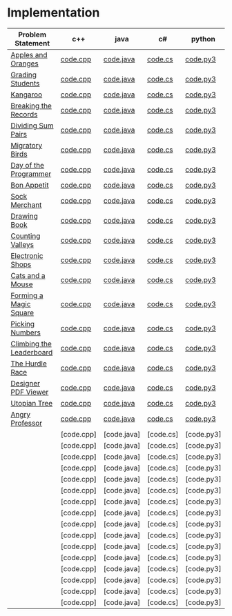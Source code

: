 # Implementation

|Problem Statement| c++ |java| c# |python|
|---|---|---|---|---|
|[Apples and Oranges](https://github.com/Lintik/hackerrank/blob/master/CORE%20CS/Algorithms/Implementation/Apple%20and%20Orange/apple-and-orange-English.pdf)|[code.cpp](https://github.com/Lintik/hackerrank/blob/master/CORE%20CS/Algorithms/Implementation/Apple%20and%20Orange/code.cpp)|[code.java](https://github.com/Lintik/hackerrank/blob/master/CORE%20CS/Algorithms/Implementation/Apple%20and%20Orange/code.java)|[code.cs](https://github.com/Lintik/hackerrank/blob/master/CORE%20CS/Algorithms/Implementation/Apple%20and%20Orange/code.cs)|[code.py3](https://github.com/Lintik/hackerrank/blob/master/CORE%20CS/Algorithms/Implementation/Apple%20and%20Orange/code.py3)|
|[Grading Students](https://github.com/Lintik/hackerrank/tree/master/CORE%20CS/Algorithms/Implementation/Grading%20Students/grading-English.pdf)|[code.cpp](https://github.com/Lintik/hackerrank/tree/master/CORE%20CS/Algorithms/Implementation/Grading%20Students/code.cpp)|[code.java](https://github.com/Lintik/hackerrank/tree/master/CORE%20CS/Algorithms/Implementation/Grading%20Students/code.java)|[code.cs](https://github.com/Lintik/hackerrank/tree/master/CORE%20CS/Algorithms/Implementation/Grading%20Students/code.cs)|[code.py3](https://github.com/Lintik/hackerrank/tree/master/CORE%20CS/Algorithms/Implementation/Grading%20Students/code.py3)|
|[Kangaroo](https://github.com/Lintik/hackerrank/tree/master/CORE%20CS/Algorithms/Implementation/Kangaroo/kangaroo-English.pdf)|[code.cpp](https://github.com/Lintik/hackerrank/tree/master/CORE%20CS/Algorithms/Implementation/Kangaroo/code1.cpp)|[code.java](https://github.com/Lintik/hackerrank/tree/master/CORE%20CS/Algorithms/Implementation/Kangaroo/code1.java)|[code.cs](https://github.com/Lintik/hackerrank/tree/master/CORE%20CS/Algorithms/Implementation/Kangaroo/code1.cs)|[code.py3](https://github.com/Lintik/hackerrank/tree/master/CORE%20CS/Algorithms/Implementation/Kangaroo/code1.py3)|
|[Breaking the Records](https://github.com/Lintik/hackerrank/blob/master/CORE%20CS/Algorithms/Implementation/Breaking%20the%20Records/breaking-best-and-worst-records-English.pdf)|[code.cpp](https://github.com/Lintik/hackerrank/blob/master/CORE%20CS/Algorithms/Implementation/Breaking%20the%20Records/code.cpp)|[code.java](https://github.com/Lintik/hackerrank/blob/master/CORE%20CS/Algorithms/Implementation/Breaking%20the%20Records/code.java)|[code.cs](https://github.com/Lintik/hackerrank/blob/master/CORE%20CS/Algorithms/Implementation/Breaking%20the%20Records/code.cs)|[code.py3](https://github.com/Lintik/hackerrank/blob/master/CORE%20CS/Algorithms/Implementation/Breaking%20the%20Records/code.py3)|
|[Dividing Sum Pairs](https://github.com/Lintik/hackerrank/blob/master/CORE%20CS/Algorithms/Implementation/Disivible%20Sum%20Pairs/divisible-sum-pairs-English.pdf)|[code.cpp](https://github.com/Lintik/hackerrank/tree/master/CORE%20CS/Algorithms/Implementation/Disivible%20Sum%20Pairs/code.cpp)|[code.java](https://github.com/Lintik/hackerrank/tree/master/CORE%20CS/Algorithms/Implementation/Disivible%20Sum%20Pairs/code.java)|[code.cs](https://github.com/Lintik/hackerrank/tree/master/CORE%20CS/Algorithms/Implementation/Disivible%20Sum%20Pairs/code.cs)|[code.py3](https://github.com/Lintik/hackerrank/tree/master/CORE%20CS/Algorithms/Implementation/Disivible%20Sum%20Pairs/code.py3)|
|[Migratory Birds](https://github.com/Lintik/hackerrank/blob/master/CORE%20CS/Algorithms/Implementation/Migratory%20Birds/migratory-birds-English.pdf)|[code.cpp](https://github.com/Lintik/hackerrank/blob/master/CORE%20CS/Algorithms/Implementation/Migratory%20Birds//code.cpp)|[code.java](https://github.com/Lintik/hackerrank/blob/master/CORE%20CS/Algorithms/Implementation/Migratory%20Birds//code.java)|[code.cs](https://github.com/Lintik/hackerrank/blob/master/CORE%20CS/Algorithms/Implementation/Migratory%20Birds//code.cs)|[code.py3](https://github.com/Lintik/hackerrank/blob/master/CORE%20CS/Algorithms/Implementation/Migratory%20Birds//code.py3)|
|[Day of the Programmer](https://github.com/Lintik/hackerrank/blob/master/CORE%20CS/Algorithms/Implementation/Day%20of%20the%20Programmer/day-of-the-programmer-English.pdf)|[code.cpp](https://github.com/Lintik/hackerrank/blob/master/CORE%20CS/Algorithms/Implementation/Day%20of%20the%20Programmer/code.cpp)|[code.java](https://github.com/Lintik/hackerrank/blob/master/CORE%20CS/Algorithms/Implementation/Day%20of%20the%20Programmer/code.java)|[code.cs](https://github.com/Lintik/hackerrank/blob/master/CORE%20CS/Algorithms/Implementation/Day%20of%20the%20Programmer/code.cs)|[code.py3](https://github.com/Lintik/hackerrank/blob/master/CORE%20CS/Algorithms/Implementation/Day%20of%20the%20Programmer/code.py3)|
|[Bon Appetit](https://github.com/Lintik/hackerrank/blob/master/CORE%20CS/Algorithms/Implementation/Bon%20Appetit/bon-appetit-English.pdf)|[code.cpp](https://github.com/Lintik/hackerrank/blob/master/CORE%20CS/Algorithms/Implementation/Bon%20Appetit/code.cpp)|[code.java](https://github.com/Lintik/hackerrank/blob/master/CORE%20CS/Algorithms/Implementation/Bon%20Appetit/code.java)|[code.cs](https://github.com/Lintik/hackerrank/blob/master/CORE%20CS/Algorithms/Implementation/Bon%20Appetit/code.cs)|[code.py3](https://github.com/Lintik/hackerrank/blob/master/CORE%20CS/Algorithms/Implementation/Bon%20Appetit/code.py3)|
|[Sock Merchant](https://github.com/Lintik/hackerrank/blob/master/CORE%20CS/Algorithms/Implementation/Sock%20Merchant/sock-merchant-English.pdf)|[code.cpp](https://github.com/Lintik/hackerrank/blob/master/CORE%20CS/Algorithms/Implementation/Sock%20Merchant/code.cpp)|[code.java](https://github.com/Lintik/hackerrank/blob/master/CORE%20CS/Algorithms/Implementation/Sock%20Merchant/code.java)|[code.cs](https://github.com/Lintik/hackerrank/blob/master/CORE%20CS/Algorithms/Implementation/Sock%20Merchant/code.cs)|[code.py3](https://github.com/Lintik/hackerrank/blob/master/CORE%20CS/Algorithms/Implementation/Sock%20Merchant/code.py3)|
|[Drawing Book](https://github.com/Lintik/hackerrank/blob/master/CORE%20CS/Algorithms/Implementation/Drawing%20Book/drawing-book-English.pdf)|[code.cpp](https://github.com/Lintik/hackerrank/blob/master/CORE%20CS/Algorithms/Implementation/Drawing%20Book/code.cpp)|[code.java](https://github.com/Lintik/hackerrank/blob/master/CORE%20CS/Algorithms/Implementation/Drawing%20Book/code.java)|[code.cs](https://github.com/Lintik/hackerrank/blob/master/CORE%20CS/Algorithms/Implementation/Drawing%20Book/code.cs)|[code.py3](https://github.com/Lintik/hackerrank/blob/master/CORE%20CS/Algorithms/Implementation/Drawing%20Book/code.py3)|
|[Counting Valleys](https://github.com/Lintik/hackerrank/blob/master/CORE%20CS/Algorithms/Implementation/Counting%20Valleys/counting-valleys-English.pdf)|[code.cpp](https://github.com/Lintik/hackerrank/blob/master/CORE%20CS/Algorithms/Implementation/Counting%20Valleys/code.cpp)|[code.java](https://github.com/Lintik/hackerrank/blob/master/CORE%20CS/Algorithms/Implementation/Counting%20Valleys/code.java)|[code.cs](https://github.com/Lintik/hackerrank/blob/master/CORE%20CS/Algorithms/Implementation/Counting%20Valleys/code.cs)|[code.py3](https://github.com/Lintik/hackerrank/blob/master/CORE%20CS/Algorithms/Implementation/Counting%20Valleys/code.py3)|
|[Electronic Shops](https://github.com/Lintik/hackerrank/blob/master/CORE%20CS/Algorithms/Implementation/Electronics%20Shop/electronics-shop-English.pdf)|[code.cpp](https://github.com/Lintik/hackerrank/blob/master/CORE%20CS/Algorithms/Implementation/Electronics%20Shop/code.cpp)|[code.java](https://github.com/Lintik/hackerrank/blob/master/CORE%20CS/Algorithms/Implementation/Electronics%20Shop/code.java)|[code.cs](https://github.com/Lintik/hackerrank/blob/master/CORE%20CS/Algorithms/Implementation/Electronics%20Shop/code.cs)|[code.py3](https://github.com/Lintik/hackerrank/blob/master/CORE%20CS/Algorithms/Implementation/Electronics%20Shop/code.py3)|
|[Cats and a Mouse](https://github.com/Lintik/hackerrank/blob/master/CORE%20CS/Algorithms/Implementation/Cats%20and%20a%20Mouse/cats-and-a-mouse-English.pdf)|[code.cpp](https://github.com/Lintik/hackerrank/blob/master/CORE%20CS/Algorithms/Implementation/Cats%20and%20a%20Mouse/code.cpp)|[code.java](https://github.com/Lintik/hackerrank/blob/master/CORE%20CS/Algorithms/Implementation/Cats%20and%20a%20Mouse/code.java)|[code.cs](https://github.com/Lintik/hackerrank/blob/master/CORE%20CS/Algorithms/Implementation/Cats%20and%20a%20Mouse/code.cs)|[code.py3](https://github.com/Lintik/hackerrank/blob/master/CORE%20CS/Algorithms/Implementation/Cats%20and%20a%20Mouse/code.py3)|
|[Forming a Magic Square](https://github.com/Lintik/hackerrank/blob/master/CORE%20CS/Algorithms/Implementation/Forming%20a%20Magic%20Square/magic-square-forming-English.pdf)|[code.cpp](https://github.com/Lintik/hackerrank/blob/master/CORE%20CS/Algorithms/Implementation/Forming%20a%20Magic%20Square/code.cpp)|[code.java](https://github.com/Lintik/hackerrank/blob/master/CORE%20CS/Algorithms/Implementation/Forming%20a%20Magic%20Square/code.java)|[code.cs](https://github.com/Lintik/hackerrank/blob/master/CORE%20CS/Algorithms/Implementation/Forming%20a%20Magic%20Square/code.cs)|[code.py3](https://github.com/Lintik/hackerrank/blob/master/CORE%20CS/Algorithms/Implementation/Forming%20a%20Magic%20Square/code.py3)|
|[Picking Numbers](https://github.com/Lintik/hackerrank/blob/master/CORE%20CS/Algorithms/Implementation/Picking%20Numbers/picking-numbers-English.pdf)|[code.cpp](https://github.com/Lintik/hackerrank/blob/master/CORE%20CS/Algorithms/Implementation/Picking%20Numbers/code.cpp)|[code.java](https://github.com/Lintik/hackerrank/blob/master/CORE%20CS/Algorithms/Implementation/Picking%20Numbers/code.java)|[code.cs](https://github.com/Lintik/hackerrank/blob/master/CORE%20CS/Algorithms/Implementation/Picking%20Numbers/code.cs)|[code.py3](https://github.com/Lintik/hackerrank/blob/master/CORE%20CS/Algorithms/Implementation/Picking%20Numbers/code.py3)|
|[Climbing the Leaderboard](https://github.com/Lintik/hackerrank/blob/master/CORE%20CS/Algorithms/Implementation/Climbing%20the%20Leaderboard/climbing-the-leaderboard-English.pdf)|[code.cpp](https://github.com/Lintik/hackerrank/blob/master/CORE%20CS/Algorithms/Implementation/Climbing%20the%20Leaderboard/code.cpp)|[code.java](https://github.com/Lintik/hackerrank/blob/master/CORE%20CS/Algorithms/Implementation/Climbing%20the%20Leaderboard/code.java)|[code.cs](https://github.com/Lintik/hackerrank/blob/master/CORE%20CS/Algorithms/Implementation/Climbing%20the%20Leaderboard/code.cs)|[code.py3](https://github.com/Lintik/hackerrank/blob/master/CORE%20CS/Algorithms/Implementation/Climbing%20the%20Leaderboard/code.py3)|
|[The Hurdle Race](https://github.com/Lintik/hackerrank/blob/master/CORE%20CS/Algorithms/Implementation/The%20Hurdle%20Race/the-hurdle-race-English.pdf)|[code.cpp](https://github.com/Lintik/hackerrank/blob/master/CORE%20CS/Algorithms/Implementation/The%20Hurdle%20Race/code.cpp)|[code.java](https://github.com/Lintik/hackerrank/blob/master/CORE%20CS/Algorithms/Implementation/The%20Hurdle%20Race/code.java)|[code.cs](https://github.com/Lintik/hackerrank/blob/master/CORE%20CS/Algorithms/Implementation/The%20Hurdle%20Race/code.cs)|[code.py3](https://github.com/Lintik/hackerrank/blob/master/CORE%20CS/Algorithms/Implementation/The%20Hurdle%20Race/code.py3)|
|[Designer PDF Viewer](https://github.com/Lintik/hackerrank/blob/master/CORE%20CS/Algorithms/Implementation/Designer%20PDF%20Viewer/designer-pdf-viewer-English.pdf)|[code.cpp](https://github.com/Lintik/hackerrank/blob/master/CORE%20CS/Algorithms/Implementation/Designer%20PDF%20Viewer/code.cpp)|[code.java](https://github.com/Lintik/hackerrank/blob/master/CORE%20CS/Algorithms/Implementation/Designer%20PDF%20Viewer/code.java)|[code.cs](https://github.com/Lintik/hackerrank/blob/master/CORE%20CS/Algorithms/Implementation/Designer%20PDF%20Viewer/code.cs)|[code.py3](https://github.com/Lintik/hackerrank/blob/master/CORE%20CS/Algorithms/Implementation/Designer%20PDF%20Viewer/code.py3)|
|[Utopian Tree](https://github.com/Lintik/hackerrank/blob/master/CORE%20CS/Algorithms/Implementation/Utopian%20Tree/utopian-tree-English.pdf)|[code.cpp](https://github.com/Lintik/hackerrank/blob/master/CORE%20CS/Algorithms/Implementation/Utopian%20Tree/code.cpp)|[code.java](https://github.com/Lintik/hackerrank/blob/master/CORE%20CS/Algorithms/Implementation/Utopian%20Tree/code.java)|[code.cs](https://github.com/Lintik/hackerrank/blob/master/CORE%20CS/Algorithms/Implementation/Utopian%20Tree/code.cs)|[code.py3](https://github.com/Lintik/hackerrank/blob/master/CORE%20CS/Algorithms/Implementation/Utopian%20Tree/code.py3)|
|[Angry Professor](https://github.com/Lintik/hackerrank/blob/master/CORE%20CS/Algorithms/Implementation/Angry%20Professor/angry-professor-English.pdf)|[code.cpp](https://github.com/Lintik/hackerrank/blob/master/CORE%20CS/Algorithms/Implementation/Angry%20Professor/code.cpp)|[code.java](https://github.com/Lintik/hackerrank/blob/master/CORE%20CS/Algorithms/Implementation/Angry%20Professor/code.java)|[code.cs](https://github.com/Lintik/hackerrank/blob/master/CORE%20CS/Algorithms/Implementation/Angry%20Professor/code.cs)|[code.py3](https://github.com/Lintik/hackerrank/blob/master/CORE%20CS/Algorithms/Implementation/Angry%20Professor/code.py3)|
||[code.cpp]|[code.java]|[code.cs]|[code.py3]|
||[code.cpp]|[code.java]|[code.cs]|[code.py3]|
||[code.cpp]|[code.java]|[code.cs]|[code.py3]|
||[code.cpp]|[code.java]|[code.cs]|[code.py3]|
||[code.cpp]|[code.java]|[code.cs]|[code.py3]|
||[code.cpp]|[code.java]|[code.cs]|[code.py3]|
||[code.cpp]|[code.java]|[code.cs]|[code.py3]|
||[code.cpp]|[code.java]|[code.cs]|[code.py3]|
||[code.cpp]|[code.java]|[code.cs]|[code.py3]|
||[code.cpp]|[code.java]|[code.cs]|[code.py3]|
||[code.cpp]|[code.java]|[code.cs]|[code.py3]|
||[code.cpp]|[code.java]|[code.cs]|[code.py3]|
||[code.cpp]|[code.java]|[code.cs]|[code.py3]|
||[code.cpp]|[code.java]|[code.cs]|[code.py3]|
||[code.cpp]|[code.java]|[code.cs]|[code.py3]|
||[code.cpp]|[code.java]|[code.cs]|[code.py3]|
